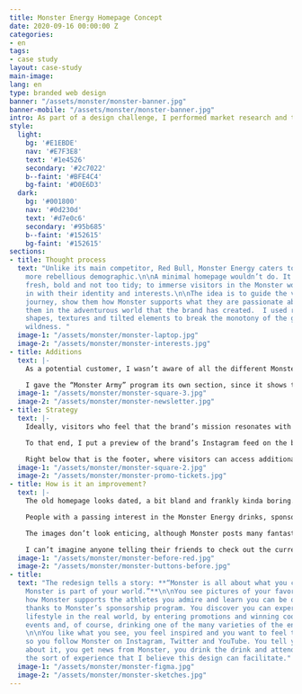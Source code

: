 ```yaml
---
title: Monster Energy Homepage Concept
date: 2020-09-16 00:00:00 Z
categories:
- en
tags:
- case study
layout: case-study
main-image: 
lang: en
type: branded web design
banner: "/assets/monster/monster-banner.jpg"
banner-mobile: "/assets/monster/monster-banner.jpg"
intro: As part of a design challenge, I performed market research and then redesigned the homepage of Monster Energy in less than a week.
style: 
  light: 
    bg: '#E1EBDE'
    nav: '#E7F3E8'
    text: '#1e4526'
    secondary: '#2c7022'
    b--faint: '#BFE4C4'
    bg-faint: '#D0E6D3'
  dark: 
    bg: '#001800'
    nav: '#0d230d'
    text: '#d7e0c6'
    secondary: '#95b685'
    b--faint: '#152615'
    bg-faint: '#152615'
sections:
- title: Thought process
  text: "Unlike its main competitor, Red Bull, Monster Energy caters to a younger,
    more rebellious demographic.\n\nA minimal homepage wouldn’t do. It had to look
    fresh, bold and not too tidy; to immerse visitors in the Monster world and fit
    in with their identity and interests.\n\nThe idea is to guide the visitor on a
    journey, show them how Monster supports what they are passionate about and immersing
    them in the adventurous world that the brand has created.  I used ripped paper
    shapes, textures and tilted elements to break the monotony of the grid and convey
    wildness. "
  image-1: "/assets/monster/monster-laptop.jpg"
  image-2: "/assets/monster/monster-interests.jpg"
- title: Additions
  text: |-
    As a potential customer, I wasn’t aware of all the different Monster Energy sub-brands (Dragon Tea, Muscle Monster etc.) so I highlighted some of the less-known flavors, and included a vivid description of what drinking Monster Energy is supposed to feel like.

    I gave the “Monster Army” program its own section, since it shows that Monster isn’t all talk about helping athletes live their dream and promotes positive feelings towards the brand.
  image-1: "/assets/monster/monster-square-3.jpg"
  image-2: "/assets/monster/monster-newsletter.jpg"
- title: Strategy
  text: |-
    Ideally, visitors who feel that the brand’s mission resonates with them would follow Monster Energy on social media to be kept up to date on promotions, new products and events.

    To that end, I put a preview of the brand’s Instagram feed on the bottom of the page, above the footer.

    Right below that is the footer, where visitors can access additional pages, subscribe to the newsletter (which they can also do at the News section), and change the site’s language in case the IP location-based system gets it wrong.
  image-1: "/assets/monster/monster-square-2.jpg"
  image-2: "/assets/monster/monster-promo-tickets.jpg"
- title: How is it an improvement?
  text: |-
    The old homepage looks dated, a bit bland and frankly kinda boring. Not to mention the overlapping text elements, lack of images in the social feed, tiny margins, low contrast buttons and other visual and accessibility issues.

    People with a passing interest in the Monster Energy drinks, sponsored sports or events would likely lose interest and leave.

    The images don’t look enticing, although Monster posts many fantastic photos on their social media. The news section feels cramped, many titles get cut off and it’s impossible to visit a specific news category.

    I can’t imagine anyone telling their friends to check out the current page.
  image-1: "/assets/monster/monster-before-red.jpg"
  image-2: "/assets/monster/monster-buttons-before.jpg"
- title: 
  text: "The redesign tells a story: **“Monster is all about what you care about;
    Monster is part of your world.”**\n\nYou see pictures of your favorite sports,
    how Monster supports the athletes you admire and learn you can be one of them,
    thanks to Monster’s sponsorship program. You discover you can experience the Monster
    lifestyle in the real world, by entering promotions and winning cool stuff, attending
    events and, of course, drinking one of the many varieties of the energy drink.
    \n\nYou like what you see, you feel inspired and you want to feel that more often
    so you follow Monster on Instagram, Twitter and YouTube. You tell your friends
    about it, you get news from Monster, you drink the drink and attend events.\n\nThat’s
    the sort of experience that I believe this design can facilitate."
  image-1: "/assets/monster/monster-figma.jpg"
  image-2: "/assets/monster/monster-sketches.jpg"
---
```


